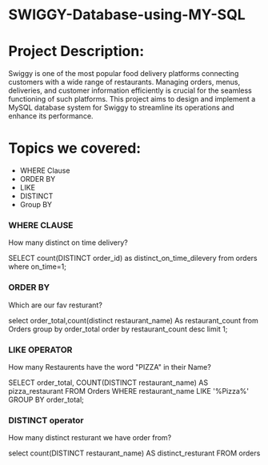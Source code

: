 # SWIGGY-Database-using-MY-SQL

# Project Description:
Swiggy is one of the most popular food delivery platforms connecting customers with a wide range of restaurants. Managing orders, menus, deliveries, and customer information efficiently is crucial for the seamless functioning of such platforms. This project aims to design and implement a MySQL database system for Swiggy to streamline its operations and enhance its performance.

# Topics we covered:

- WHERE Clause
- ORDER BY
- LIKE
- DISTINCT
- Group BY
  
### WHERE CLAUSE
How many distinct on time delivery?

SELECT count(DISTINCT order_id) as distinct_on_time_dilevery  from orders
where on_time=1;

### ORDER BY
Which are our fav resturant?

select order_total,count(distinct restaurant_name) As restaurant_count from Orders
group by order_total
order by restaurant_count desc
limit 1;

### LIKE OPERATOR
How many Restaurents have the word "PIZZA" in  their Name?

SELECT order_total, COUNT(DISTINCT restaurant_name) AS pizza_restaurant 
FROM Orders 
WHERE restaurant_name LIKE '%Pizza%'
GROUP BY order_total;

### DISTINCT operator
 How many distinct resturant we have order from?
 
select count(DISTINCT restaurant_name) AS distinct_resturant FROM orders
